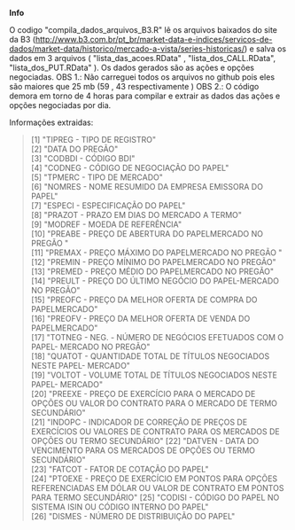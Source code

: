  **Info**
 
  O codigo "compila_dados_arquivos_B3.R" lê os arquivos baixados do site da B3 (http://www.b3.com.br/pt_br/market-data-e-indices/servicos-de-dados/market-data/historico/mercado-a-vista/series-historicas/)
e salva os dados em 3 arquivos ( "lista_das_acoes.RData" , "lista_dos_CALL.RData", "lista_dos_PUT.RData" ). Os dados gerados são as ações e opções negociadas.
OBS 1.: Não carreguei todos os arquivos no github pois eles são maiores que 25 mb (59 , 43 respectivamente ) 
OBS 2.: O código demora em torno de 4 horas para compilar e extrair as dados das ações e opções negociadas por dia.

Informações extraidas:
>[1] "TIPREG - TIPO DE REGISTRO"                                                                                                    
 [2] "DATA DO PREGÃO"                                                                                                               
 [3] "CODBDI - CÓDIGO BDI"                                                                                                          
 [4] "CODNEG - CÓDIGO DE NEGOCIAÇÃO DO PAPEL"                                                                                       
 [5] "TPMERC - TIPO DE MERCADO"                                                                                                     
 [6] "NOMRES - NOME RESUMIDO DA EMPRESA EMISSORA DO PAPEL"                                                                          
 [7] "ESPECI - ESPECIFICAÇÃO DO PAPEL"                                                                                              
 [8] "PRAZOT - PRAZO EM DIAS DO MERCADO A TERMO"                                                                                    
 [9] "MODREF - MOEDA DE REFERÊNCIA"                                                                                                 
[10] "PREABE - PREÇO DE ABERTURA DO PAPELMERCADO NO PREGÃO "                                                                        
[11] "PREMAX - PREÇO MÁXIMO DO PAPELMERCADO NO PREGÃO "                                                                             
[12] "PREMIN - PREÇO MÍNIMO DO PAPELMERCADO NO PREGÃO"                                                                              
[13] "PREMED - PREÇO MÉDIO DO PAPELMERCADO NO PREGÃO"                                                                               
[14] "PREULT - PREÇO DO ÚLTIMO NEGÓCIO DO PAPEL-MERCADO NO PREGÃO"                                                                  
[15] "PREOFC - PREÇO DA MELHOR OFERTA DE COMPRA DO PAPELMERCADO"                                                                    
[16] "PREOFV - PREÇO DA MELHOR OFERTA DE VENDA DO PAPELMERCADO"                                                                     
[17] "TOTNEG - NEG. - NÚMERO DE NEGÓCIOS EFETUADOS COM O PAPEL- MERCADO NO PREGÃO"                                                  
[18] "QUATOT - QUANTIDADE TOTAL DE TÍTULOS NEGOCIADOS NESTE PAPEL- MERCADO"                                                         
[19] "VOLTOT - VOLUME TOTAL DE TÍTULOS NEGOCIADOS NESTE PAPEL- MERCADO"                                                             
[20] "PREEXE - PREÇO DE EXERCÍCIO PARA O MERCADO DE OPÇÕES OU VALOR DO CONTRATO PARA O MERCADO DE TERMO SECUNDÁRIO"                 
[21] "INDOPC - INDICADOR DE CORREÇÃO DE PREÇOS DE EXERCÍCIOS OU VALORES DE CONTRATO PARA OS MERCADOS DE OPÇÕES OU TERMO SECUNDÁRIO" 
[22] "DATVEN - DATA DO VENCIMENTO PARA OS MERCADOS DE OPÇÕES OU TERMO SECUNDÁRIO"                                                   
[23] "FATCOT - FATOR DE COTAÇÃO DO PAPEL"                                                                                           
[24] "PTOEXE - PREÇO DE EXERCÍCIO EM PONTOS PARA OPÇÕES REFERENCIADAS EM DÓLAR OU VALOR DE CONTRATO EM PONTOS PARA TERMO SECUNDÁRIO"
[25] "CODISI - CÓDIGO DO PAPEL NO SISTEMA ISIN OU CÓDIGO INTERNO DO PAPEL"                                                          
[26] "DISMES - NÚMERO DE DISTRIBUIÇÃO DO PAPEL"
